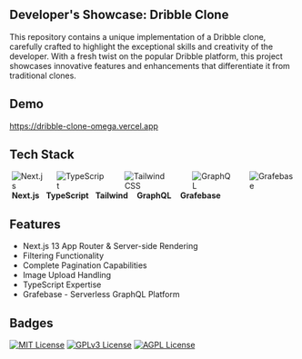 ## Developer's Showcase: Dribble Clone
This repository contains a unique implementation of a Dribble clone, carefully crafted to highlight the exceptional skills and creativity of the developer. With a fresh twist on the popular Dribble platform, this project showcases innovative features and enhancements that differentiate it from traditional clones.
## Demo

https://dribble-clone-omega.vercel.app
## Tech Stack

<div align="start">
  <div style="display: flex; align-items: left; justify-content: left;">
    &nbsp;<img src="https://img.icons8.com/color/48/000000/nextjs.png" alt="Next.js" /> &nbsp;&nbsp;
   &nbsp;&nbsp;<img src="https://img.icons8.com/color/48/000000/typescript.png" alt="TypeScript" />&nbsp;
   &nbsp;&nbsp;&nbsp;&nbsp;&nbsp;&nbsp;&nbsp;<img src="https://img.icons8.com/?size=50&id=CIAZz2CYc6Kc&format=png" alt="Tailwind CSS" />
    &nbsp;&nbsp;&nbsp;&nbsp;&nbsp;<img src="https://img.icons8.com/color/48/000000/graphql.png" alt="GraphQL" />
    &nbsp;&nbsp;&nbsp;&nbsp;&nbsp;&nbsp;&nbsp;<img src="https://img.icons8.com/color/48/000000/firebase.png" alt="Grafebase" />
  </div>
  <div>
    &nbsp;<strong>Next.js</strong> 
    &nbsp;&nbsp;<strong>TypeScript</strong> &nbsp;
    <strong>Tailwind</strong>&nbsp;&nbsp;&nbsp;
    <strong>GraphQL</strong> &nbsp;&nbsp;
    <strong>Grafebase</strong>
  </div>
</div>



## Features

- Next.js 13 App Router & Server-side Rendering
- Filtering Functionality
- Complete Pagination Capabilities
- Image Upload Handling
- TypeScript Expertise
- Grafebase - Serverless GraphQL Platform


## Badges



[![MIT License](https://img.shields.io/badge/License-MIT-green.svg)](https://choosealicense.com/licenses/mit/)
[![GPLv3 License](https://img.shields.io/badge/License-GPL%20v3-yellow.svg)](https://opensource.org/licenses/)
[![AGPL License](https://img.shields.io/badge/license-AGPL-blue.svg)](http://www.gnu.org/licenses/agpl-3.0)

